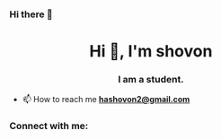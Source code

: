 ### Hi there 👋

<!--
**hashovon/hashovon** is a ✨ _special_ ✨ repository because its `README.md` (this file) appears on your GitHub profile.

Here are some ideas to get you started:

- 🔭 I’m currently working on ...
- 🌱 I’m currently learning ...
- 👯 I’m looking to collaborate on ...
- 🤔 I’m looking for help with ...
- 💬 Ask me about ...
- 📫 How to reach me: ...
- 😄 Pronouns: ...
- ⚡ Fun fact: ...
-->
<h1 align="center">Hi 👋, I'm shovon</h1>
<h3 align="center">I am a student.</h3>

- 📫 How to reach me **hashovon2@gmail.com**

<h3 align="left">Connect with me:</h3>
<p align="left">
</p>
